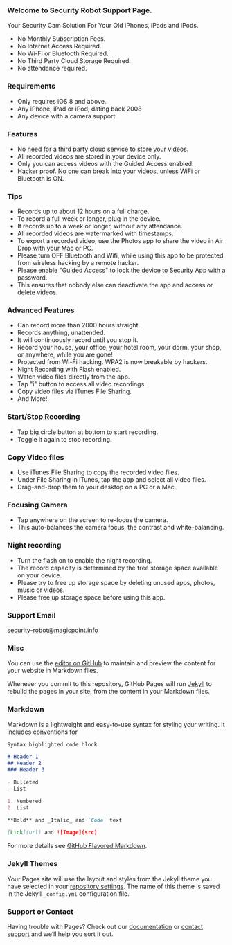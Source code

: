 ### Welcome to Security Robot Support Page.
Your Security Cam Solution For Your Old iPhones, iPads and iPods.

- No Monthly Subscription Fees.
- No Internet Access Required.
- No Wi-Fi or Bluetooth Required.
- No Third Party Cloud Storage Required.
- No attendance required.

### Requirements

- Only requires iOS 8 and above.
- Any iPhone, iPad or iPod, dating back 2008 
- Any device with a camera support.


### Features

- No need for a third party cloud service to store your videos.
- All recorded videos are stored in your device only.
- Only you can access videos with the Guided Access enabled.
- Hacker proof.  No one can break into your videos, unless WiFi or Bluetooth is ON. 

### Tips

- Records up to about 12 hours on a full charge.  
- To record a full week or longer, plug in the device. 
- It records up to a week or longer, without any attendance. 
- All recorded videos are watermarked with timestamps.
- To export a recorded video, use the Photos app to share the video in Air Drop with your Mac or PC.
- Please turn OFF Bluetooth and Wifi, while using this app to be protected from wireless hacking by a remote hacker.
- Please enable "Guided Access" to lock the device to Security App with a password.  
- This ensures that nobody else can deactivate the app and access or delete videos.

### Advanced Features

- Can record more than 2000 hours straight.
- Records anything, unattended.  
- It will continuously record until you stop it.
- Record your house, your office, your hotel room, your dorm, your shop, or anywhere, while you are gone! 
- Protected from Wi-Fi hacking.  WPA2 is now breakable by hackers.
- Night Recording with Flash enabled.
- Watch video files directly from the app.  
- Tap "i" button to access all video recordings.
- Copy video files via iTunes File Sharing.
- And More!

### Start/Stop Recording
- Tap  big circle button at bottom to start recording.  
- Toggle it again to stop recording.

### Copy Video files
- Use iTunes File Sharing to copy the recorded video files.  
- Under File Sharing in iTunes, tap the app and select all video files.
- Drag-and-drop them to your desktop on a PC or a  Mac.

### Focusing Camera 
- Tap anywhere on the screen to re-focus the camera.  
- This auto-balances the camera focus, the contrast and white-balancing.

### Night recording
- Turn the flash on to enable the night recording.
- The record capacity is determined by the free storage space available on your device.  
- Please try to free up storage space by deleting unused apps, photos, music or videos.
- Please free up storage space before using this app.

### Support Email
security-robot@magicpoint.info


### Misc
You can use the [editor on GitHub](https://github.com/magicpoint/magicpoint.github.io/edit/master/index.md) to maintain and preview the content for your website in Markdown files.

Whenever you commit to this repository, GitHub Pages will run [Jekyll](https://jekyllrb.com/) to rebuild the pages in your site, from the content in your Markdown files.

### Markdown

Markdown is a lightweight and easy-to-use syntax for styling your writing. It includes conventions for

```markdown
Syntax highlighted code block

# Header 1
## Header 2
### Header 3

- Bulleted
- List

1. Numbered
2. List

**Bold** and _Italic_ and `Code` text

[Link](url) and ![Image](src)
```

For more details see [GitHub Flavored Markdown](https://guides.github.com/features/mastering-markdown/).

### Jekyll Themes

Your Pages site will use the layout and styles from the Jekyll theme you have selected in your [repository settings](https://github.com/magicpoint/magicpoint.github.io/settings). The name of this theme is saved in the Jekyll `_config.yml` configuration file.

### Support or Contact

Having trouble with Pages? Check out our [documentation](https://help.github.com/categories/github-pages-basics/) or [contact support](https://github.com/contact) and we’ll help you sort it out.
